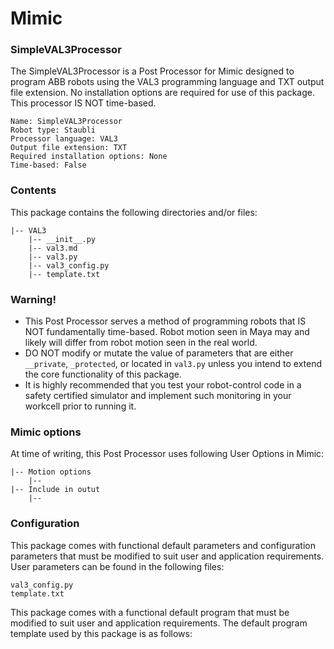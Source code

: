 # Mimic

### SimpleVAL3Processor

The SimpleVAL3Processor is a Post Processor for Mimic designed to program ABB
robots using the VAL3 programming language and TXT output file extension. No
installation options are required for use of this package. This processor IS NOT
time-based.

```
Name: SimpleVAL3Processor
Robot type: Staubli
Processor language: VAL3
Output file extension: TXT
Required installation options: None
Time-based: False
```


### Contents

This package contains the following directories and/or files:

```
|-- VAL3
    |-- __init__.py
    |-- val3.md
    |-- val3.py
    |-- val3_config.py
    |-- template.txt
```


### Warning!

- This Post Processor serves a method of programming robots that IS NOT
  fundamentally time-based. Robot motion seen in Maya may and likely will differ
  from robot motion seen in the real world. 
- DO NOT modify or mutate the value of parameters that are either `__private`,
  `_protected`, or located in `val3.py` unless you intend to extend the core
  functionality of this package.
- It is highly recommended that you test your robot-control code in a safety
  certified simulator and implement such monitoring in your workcell prior to
  running it.


### Mimic options

At time of writing, this Post Processor uses following User Options in Mimic:

```
|-- Motion options
    |-- 
|-- Include in outut
    |-- 
```


### Configuration

This package comes with functional default parameters and configuration
parameters that must be modified to suit user and application requirements.
User parameters can be found in the following files:

```
val3_config.py
template.txt
```

This package comes with a functional default program that must be modified to
suit user and application requirements.
The default program template used by this package is as follows:

```
```

#
